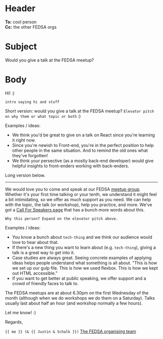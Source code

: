 # Header

**To:** cool person<br>
**Cc:** the other FEDSA orgs

# Subject

Would you give a talk at the FEDSA meetup?

# Body

Hi! :)

`intro saying hi and stuff`

Short version: would you give a talk at the FEDSA meetup? `Elevator pitch on why them or what topic or both` :)

Examples / ideas:

- We think you'd be great to give on a talk on React since you're learning it right now.
- Since you're newish to Front-end, you're in the perfect position to help other people in the same situation. And to remind the old ones what they've forgotten!
- We think your persective (as a mostly back-end developer) would give helpful insights to front-enders working with back-enders.

Long version below.

---

We would love you to come and speak at our FEDSA [meetup group](https://www.meetup.com/ctfeds/). Whether it's your first time talking or your tenth, we understand it might feel a bit intimidating, so we offer as much support as you need. We can help with the topic, the talk (or workshop), help you practice, and more. We've got a [Call For Speakers page](http://ctfeds.org/call-for-speakers/) that has a bunch more words about this.

`Why this person? Expand on the elevator pitch above.`

Examples / ideas:

- You know a bunch about `tech-thing` and we think our audience would love to hear about that.
- If there's a new thing you want to learn about (e.g. `tech-thing`), giving a talk is a great way to get into it.
- Case studies are always great. Seeing concrete examples of applying ideas helps people understand what something is all about. "This is how we set up our gulp file. This is how we used flexbox. This is how we kept out HTML accessible."
- If you want to get better at public speaking, we offer support and a crowd of friendly faces to talk to.

The FEDSA meetups are at about 6.30pm on the first Wednesday of the month (although when we do workshops we do them on a Saturday). Talks usually last about half an hour (and workshop normally a few hours).

Let me know! :)


Regards,

`{{ me }} (& {{ Justin & Schalk }})`
[The FEDSA organising team](https://www.meetup.com/ctfeds/members/?op=leaders)
